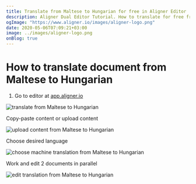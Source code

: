 ```yaml
---
title: Translate from Maltese to Hungarian for free in Aligner Editor
description: Aligner Dual Editor Tutorial. How to translate for free from Maltese to Hungarian. Aligner is multilingual document management platform. 
ogImage: "https://www.aligner.io/images/aligner-logo.png"
date: 2020-05-06T07:09:21+03:00
image: ../images/aligner-logo.png
onBlog: true
---
```


# How to translate document from Maltese to Hungarian

1. Go to editor at [app.aligner.io](https://app.aligner.io "Aligner App web page")

![translate from Maltese to Hungarian](../aligner-blank-editor.png "translate from Maltese to Hungarian")

Copy-paste content or upload content

![upload content from Maltese to Hungarian](../aligner-uploaded-document.png "upload content from Maltese to Hungarian")

Choose desired language

![choose machine translation from Maltese to Hungarian](../aligner-language-dropdown.png "choose machine translation from Maltese to Hungarian")

Work and edit 2 documents in parallel

![edit translation from Maltese to Hungarian](../aligner-double-sitded-editor.png "edit translation from Maltese to Hungarian")

